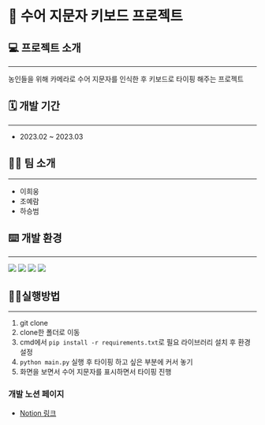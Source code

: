 # 🤟 수어 지문자 키보드 프로젝트

## 💻 프로젝트 소개
---
농인들을 위해 카메라로 수어 지문자를 인식한 후 키보드로 타이핑 해주는 프로젝트

## 🗓️ 개발 기간
---
- 2023.02 ~ 2023.03

## 👨‍💻 팀 소개
---
- 이희웅
- 조예람
- 하승범

## ⌨️ 개발 환경
---
<img src="https://img.shields.io/badge/Python-3776AB?style=for-the-badge&logo=Python&logoColor=white"/>
<img src="https://img.shields.io/badge/TensorFlow-FF6F00?style=for-the-badge&logo=TensorFlow&logoColor=white"/>
<img src="https://img.shields.io/badge/Keras-D00000?style=for-the-badge&logo=Keras&logoColor=white"/>
<img src="https://img.shields.io/badge/scikit_learn-F7931E?style=for-the-badge&logo=scikit-learn&logoColor=white"/>


## 🏃‍♀️실행방법
---
1. git clone 
2. clone한 폴더로 이동
3. cmd에서 `pip install -r requirements.txt`로 필요 라이브러리 설치 후 환경 설정
4. `python main.py` 실행 후 타이핑 하고 싶은 부분에 커서 놓기
5. 화면을 보면서 수어 지문자를 표시하면서 타이핑 진행

### 개발 노션 페이지
- [Notion 링크](https://rammm.notion.site/8cbcbdcc3df34477888c92ed92233b13)
<!-- plastic, flat, flat-square, for-the-badge, social -->


